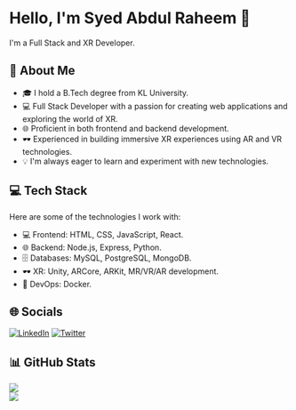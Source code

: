 # Hello, I'm Syed Abdul Raheem 👋

I'm a Full Stack and XR Developer.

## 💫 About Me

- 🎓 I hold a B.Tech degree from KL University.
- 💻 Full Stack Developer with a passion for creating web applications and exploring the world of XR.
- 🌐 Proficient in both frontend and backend development.
- 🕶️ Experienced in building immersive XR experiences using AR and VR technologies.
- 💡 I'm always eager to learn and experiment with new technologies.

## 💻 Tech Stack

Here are some of the technologies I work with:

- 💻 Frontend: HTML, CSS, JavaScript, React.
- 🌐 Backend: Node.js, Express, Python.
- 🗄️ Databases: MySQL, PostgreSQL, MongoDB.
- 🕶️ XR: Unity, ARCore, ARKit, MR/VR/AR development.
- 🚀 DevOps: Docker.

## 🌐 Socials

[![LinkedIn](https://img.shields.io/badge/LinkedIn-%230077B5.svg?logo=linkedin&logoColor=white)](https://www.linkedin.com/in/syed-abdul-raheem-a71017209/) [![Twitter](https://img.shields.io/badge/Twitter-%231DA1F2.svg?logo=Twitter&logoColor=white)](https://twitter.com/SyedRah70992513)

## 📊 GitHub Stats

![](https://github-readme-streak-stats.herokuapp.com/?user=Syed-Raheem&theme=chartreuse-dark&hide_border=false)<br/>
![](https://github-readme-stats.vercel.app/api/top-langs/?username=Syed-Raheem&theme=chartreuse-dark&hide_border=false&include_all_commits=true&count_private=true&layout=compact)
